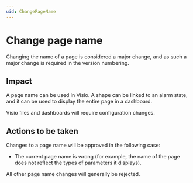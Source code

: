 ```yaml
---
uid: ChangePageName
---
```


# Change page name

Changing the name of a page is considered a major change, and as such a major change is required in the version numbering.

## Impact

A page name can be used in Visio. A shape can be linked to an alarm state, and it can be used to display the entire page in a dashboard.

Visio files and dashboards will require configuration changes.

## Actions to be taken

Changes to a page name will be approved in the following case:

- The current page name is wrong (for example, the name of the page does not reflect the types of parameters it displays).

All other page name changes will generally be rejected.
